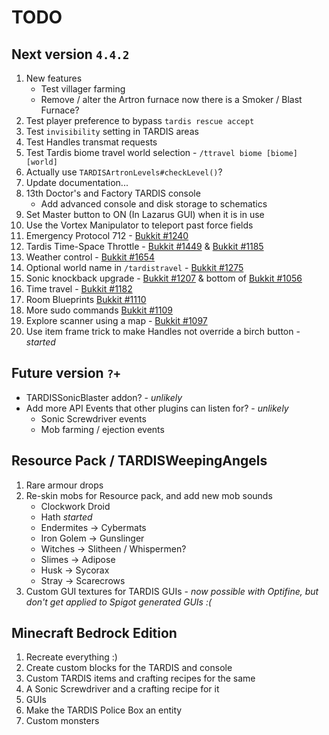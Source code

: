 # TODO

## Next version `4.4.2`
1. New features
   * Test villager farming
   * Remove / alter the Artron furnace now there is a Smoker / Blast Furnace?
2. Test player preference to bypass `tardis rescue accept`
3. Test `invisibility` setting in TARDIS areas
4. Test Handles transmat requests
5. Test Tardis biome travel world selection - `/ttravel biome [biome] [world]`
6. Actually use `TARDISArtronLevels#checkLevel()`?
7. Update documentation...
8. 13th Doctor's and Factory TARDIS console
   * Add advanced console and disk storage to schematics
9. Set Master button to ON (In Lazarus GUI) when it is in use
10. Use the Vortex Manipulator to teleport past force fields
11. Emergency Protocol 712 - [Bukkit #1240](https://dev.bukkit.org/projects/tardis/issues/1240)
12. Tardis Time-Space Throttle - [Bukkit #1449](https://dev.bukkit.org/projects/tardis/issues/1449) & [Bukkit #1185](https://dev.bukkit.org/projects/tardis/issues/1185)
13. Weather control - [Bukkit #1654](https://dev.bukkit.org/projects/tardis/issues/1654)
14. Optional world name in `/tardistravel` - [Bukkit #1275](https://dev.bukkit.org/projects/tardis/issues/1275)
15. Sonic knockback upgrade - [Bukkit #1207](https://dev.bukkit.org/projects/tardis/issues/1207) & bottom of [Bukkit #1056](https://dev.bukkit.org/projects/tardis/issues/1056)
16. Time travel - [Bukkit #1182](https://dev.bukkit.org/projects/tardis/issues/1182)
17. Room Blueprints [Bukkit #1110](https://dev.bukkit.org/projects/tardis/issues/1110)
18. More sudo commands [Bukkit #1109](https://dev.bukkit.org/projects/tardis/issues/1109)
19. Explore scanner using a map - [Bukkit #1097](https://dev.bukkit.org/projects/tardis/issues/1097)
20. Use item frame trick to make Handles not override a birch button - _started_


## Future version `?+`
* TARDISSonicBlaster addon? - _unlikely_
* Add more API Events that other plugins can listen for? - _unlikely_
   * Sonic Screwdriver events
   * Mob farming / ejection events

## Resource Pack / TARDISWeepingAngels
1. Rare armour drops
2. Re-skin mobs for Resource pack, and add new mob sounds
   * Clockwork Droid
   * Hath _started_
   * Endermites -> Cybermats
   * Iron Golem -> Gunslinger
   * Witches -> Slitheen / Whispermen?
   * Slimes -> Adipose
   * Husk -> Sycorax
   * Stray -> Scarecrows
3. Custom GUI textures for TARDIS GUIs - _now possible with Optifine, but don't get applied to Spigot generated GUIs :(_

## Minecraft Bedrock Edition
1. Recreate everything :)
2. Create custom blocks for the TARDIS and console
3. Custom TARDIS items and crafting recipes for the same
4. A Sonic Screwdriver and a crafting recipe for it
5. GUIs
6. Make the TARDIS Police Box an entity
7. Custom monsters
